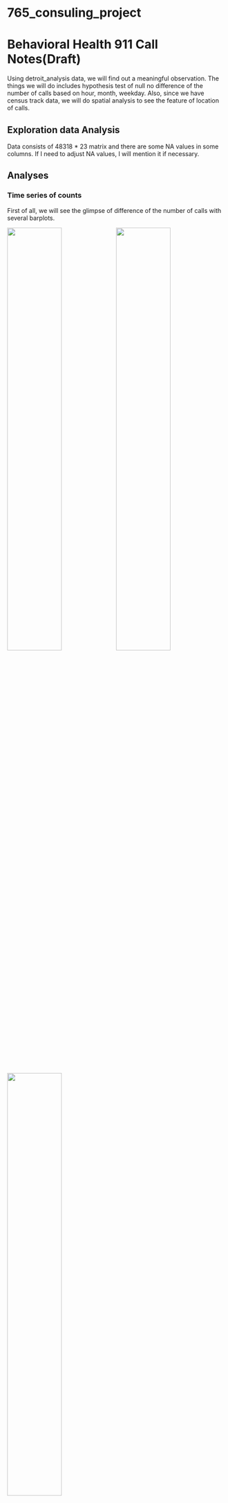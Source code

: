 765_consuling_project
================

# Behavioral Health 911 Call Notes(Draft)

Using detroit_analysis data, we will find out a meaningful observation.
The things we will do includes hypothesis test of null no difference of
the number of calls based on hour, month, weekday. Also, since we have
census track data, we will do spatial analysis to see the feature of
location of calls.

## Exploration data Analysis

Data consists of 48318 \* 23 matrix and there are some NA values in some
columns. If I need to adjust NA values, I will mention it if necessary.

## Analyses

### Time series of counts

First of all, we will see the glimpse of difference of the number of
calls with several barplots.

<img src="real_analysis_files/figure-gfm/setup-1.png" width="50%" /><img src="real_analysis_files/figure-gfm/setup-2.png" width="50%" /><img src="real_analysis_files/figure-gfm/setup-3.png" width="50%" />

### Spatial Analysis

Let’s see the hit map first to see what area has the most calls.

<!-- ```{r, echo = F} -->
<!-- data_long_lati <- data %>%  -->
<!--   group_by(longitude,latitude) %>%  -->
<!--   summarise(n = n()) -->
<!-- mapviewOptions(maxpoints = 300) # diamonds has some 53000 rows -->
<!-- my_sf <- st_as_sf(data_long_lati, coords = c('longitude', 'latitude')) -->
<!-- my_sf <- st_set_crs(my_sf, 4326) -->
<!-- mapview(my_sf, map.types = mapviewGetOption("basemaps"))@map -->
<!-- ```{r} -->
<!-- ggmap::register_google(key = "AIzaSyDSjw6COMi28nOOPXWdQyu3XCmwY7-CQU4", write = TRUE) -->
<!-- lon_mean <- data_long_lati$longitude %>% mean() -->
<!-- lat_mean <- data_long_lati$latitude %>% mean() -->
<!-- get_googlemap(center = c(lon = lon_mean , lat = lat_mean),zoom = 11, markers =  data_long_lati[,1:2], scale = 2) %>% ggmap() -->
<!-- ?get_googlemap -->
<!-- ``` -->
